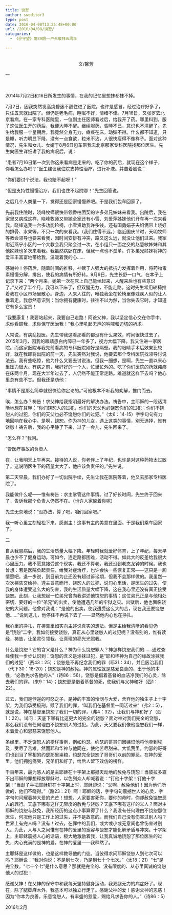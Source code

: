 ```yaml
---
title: 饶恕
author: sweditor3
type: post
date: 2016-04-08T13:25:48+00:00
url: /2016/04/08/饶恕/
categories:
  - 《＠守望》第89期——户外敬拜五周年

---
```

<p style="text-align: center;">
  <br /> 文/馨芳
</p>

一
	  
&nbsp; &nbsp;&nbsp;
	  
2014年7月2日和16日所发生的事情，在我的记忆里想抹都抹不掉。 

7月2日，因我突然发高烧昏迷不醒住进了医院。也许是感冒，经过治疗好多了，只住五天就出院了。但仍是老毛病，睡眠不好，情绪不佳。7月16日，又张罗去北京看病。在一家专科医院里，一位副主任医师看过后，给我开了药。哪里料到，服了这位医生开的药后，我便大睡不醒。继续服药，昏睡不已，意识也不清醒了。先生给我服一个星期后，我竟然全身无力，瘫痪在床，动弹不得。什么都不知道，只是睡，听力明显下降，没有一点食欲，粒米不沾，人很快瘦得不像样子。面对这种情况，先生和女儿、女婿于8月6日包车带我去北京那家专科医院找那位医生。先生向医生详细讲了我的病况后，说： 

&ldquo;患者7月16日第一次到你这来看病是走来的，吃了你的药后，就现在这个样子，你看怎么办吧？&rdquo;医生建议我住院支持性治疗，进行补液。并苦着脸说：
	  
&ldquo;你们要讨个说法，我也赔不起呀！&rdquo;
	  
&ldquo;但是支持性慢慢治疗，我们也住不起院哪！&rdquo;先生回答说。 

之后几个人商量一下，觉得还是回家慢慢养吧。于是我们包车回家了。 

先前我住院时，晓峰牧师很快带领香柏团契的许多弟兄姊妹来看我。出院后，我在家里又病成这样，晓峰牧师又带她全家还有小雪、刘爱萍姊妹他们开车再一次来看我。晓峰送我一台多功能轮椅，小雪资助我许多钱。还有国勇娟子夫妇俩带上烧好的排骨、水果等，不只一次的来看我。（我们住得不远。）临近国庆节时，天明牧师等教会领导也要来看我，因时间安排有冲突，路又这么远，就没让他们过来。我家附近燕宁小区的一个大教会我只聚会过一次，在小组只一面之交的赵慧敏姊妹和其他姊妹也多次来看我。我虽然病卧在床，但我一点也不孤单。许多弟兄姊妹将神的爱丰丰富富地带给我，温暖着我的心&hellip;&hellip; 

感谢神！停药后，随着时间的推移，神赋于人强大的抵抗力发挥着作用，将药物毒素慢慢分解，排出，使我的病情有所好转。9月9日，先生长舒一口气，在本子上记录下来：&ldquo;两个月来，她第一次在床上自己能坐起来，人醒来后也有些意识了。&rdquo;又过了半个月，我可以下床了，但双腿无力，不能走路。这时先生常用轮椅推着我在小区市场里散心。身边，人来人往的，唯独我坐在轮椅里像残疾人似的让人推着走。我忽然意识到：当你拥有健康时，往往不以为然，当你失去它时，才知道它有多么宝贵！ 

&ldquo;我要康复！我要站起来，我要自己走路！阿爸父神，我以坚定信心交在你手中，求你看顾我，求你保守医治我！&rdquo;我心里吼起无声的呐喊和迫切的祈求。 

人常说，有病乱投医。先生带我这看那看的都没有什么果效，时间很快过去了。2015年3月，因我的眼睛患白内障已一年多了，视力大幅下降。我又住进一家医院。而这家医院与我先前看病的专科医院刚好是隔壁。我的眼睛手术后效果比较好，就在我即将出院的前一天，先生突然对我说，他要去那个专科医院找领导讨说法去。我有些吃惊，他为什么又要去讨说法。但我一细想，是啊，先生一直以来心里压力很大。有病之前，我好好的一个人，忙里忙外的。吃了你们医院的药就瘫痪在床两个月，现在大半年过去了，人仍然不能正常走路。难道就这样下去吗？他心里总有些不甘。但我还是劝他： 

&ldquo;事情不是那么简单就很快给你定论的。&rdquo;可他根本不听我的劝解，推门而去。 

唉，怎么办？祷告！求父神给我指明最好的解决办法。祷告中，主耶稣的一段话清晰地想在耳畔：&ldquo;你们饶恕人的过犯，你们的天父也必饶恕你们的过犯；你们不饶恕人的过犯，你们的天父也必不饶恕你们的过犯。&rdquo;（太6：14-15）字字句句有力地回响在我心中。是啊，饶恕。作为神的儿女，遇上这类的事情，别无选择，惟有饶恕！祷告后，我的心平静了下来，过了一会儿，先生回来了。 

&ldquo;怎么样？&rdquo;我问。 

&ldquo;管医疗事故的负责人 

在，让我明天上午再来。接待的人说，你老伴上了年纪，也许是对这种药物太过敏了。这说明医生下的药量太大了，他应该负责任的。&rdquo;先生说。 

第二天早晨，我们办好了一切出院手续，先生让我在医院等着，他又去那家专科医院了。 

我能做什么呢&mdash;&mdash;惟有祷告：求主掌管这件事情。过了好长时间，先生终于回来了，告诉我那个负责人仍然不在。（也许人家躲着你呢）&nbsp;
	  
先生无奈地说：&ldquo;没办法，算了吧，咱们回家吧。&rdquo; 

我一听心里立刻轻松下来，感谢主！这事有主的美意在里面。于是我们乘车回家了。 

二 

自从我患病后，我的生活质量大幅下降。年轻时我就爱好体育，上了年纪，每天早晨也少不了健身运动。可如今，连走路都困难，活动不得。如此大的反差给我很大心里压力。我不愿意接受这个现实，我还不算老，我还没到老态龙钟的时候。我也曾想：若是医院负起责任，给我对症治疗，也许会快一些恢复正常&mdash;&mdash;这只是一厢情愿吧。退一步说，到目前为止还没有超过诉讼期，但我不会那样做的。我虽然一次次祷告交给神，遵主旨意而行，饶恕人的过犯，说句心里话，是医生的过失，使我的身体遭受这么大的伤害，我的生活质量大幅下降，这在我心里还没有真正接受饶恕。此刻，让我想起一位弟兄曾向我讲述他饶恕的事情：这位弟兄正是与他相处密切、要好的一位&ldquo;弟兄&rdquo;的出卖，使他遭遇几年的牢狱之灾。出狱后，他也面临饶恕的大问题。他曾对我说：&ldquo;是他的出卖，使我遭受这么大的苦，现在我还要饶恕他&hellip;&hellip;&rdquo;说到这儿，他停住不再说下去了&mdash;&mdash;显然他内心也在挣扎。 

我心里的挣扎，在祷告里如实向主述说真实的想法。但是主给我清晰的看见仍是&ldquo;饶恕&rdquo;二字。我如何接受饶恕，真正从心里饶恕人的过犯呢？没有别的，惟有读经，祷告，让圣灵引领我，让真理的亮光光照我。&nbsp; 

什么是饶恕？它的含义是什么？神为什么饶恕罪人？神怎样饶恕我们的&hellip;&hellip;通过查经使我一步步认识到：饶恕的含义是涂抹过犯，是&ldquo;耶和华神为自己的缘故涂抹我们的过犯&rdquo;（赛43：25）；饶恕是不再纪念我们的罪（耶31：34），并且医治我们（代下30：18-20）；饶恕是神的赦免。神的属性就是慈爱良善的，出于他的本性，&ldquo;必赦免求告他的人&rdquo;（诗86：56）。饶恕是借着基督的血洁净我们的心灵，除去我们的罪。（来9：14）；饶恕更是借着基督的死，使我们与父神和好（西1：22）。 

过去，我们是悖逆的可怒之子，是神的丰富的怜悯与大爱，舍弃他的独生子上十字架，为我们承受极刑，赎了我们的罪，&ldquo;叫我们在基督里一同活过来&rdquo;（弗2：5），就是说，神在基督里饶恕了我们一切的罪，（弗4：32），让我们与神和好了（西1：22）。试问：天底下哪有比这更大的完全的饶恕？面对神对我们完全的饶恕，那么我们没有任何理由不饶恕别人的过犯。为此，天父要我们像他饶恕我们一样，本着爱心和恩慈来饶恕他人。 

圣经里，不乏饶恕人的榜样事例，例如约瑟。约瑟的哥哥们因嫉恨他将他卖到埃及，受尽了苦难。然而耶和华神与他同在，使他苦尽甜来。大饥荒里，约瑟的哥哥们也到当了宰相的约瑟那里粜粮，约瑟完全饶恕了哥哥们以前的罪恶。在神的爱里，他们拥抱痛哭，兄弟们和好了，给后人留下效仿的榜样。 

千百年来，最为感人的是主耶稣在十字架上那撼天动地的赦免与饶恕！当彼拉多查不出耶稣的罪想释放耶稣时，以色列众人却喊着说：&ldquo;钉他十字架！钉他十字架！&rdquo;当刽子手把耶稣钉在十字架上时，耶稣却说：&ldquo;父啊，赦免他们！因为他们所做的，他们不晓得。&rdquo;（路23：21）啊！耶稣的话，字字句句震撼世人的心灵，字字句句闪耀着神大爱的光芒！想想，人家要害死你，要你的命时，你却赦免饶恕恶人的罪行。天底下哪有这样无限度的赦免与饶恕？天底下哪有这样的义人？面对主耶稣的饶恕与赦免，我所经历的这点小事算得了什么？我没有任何理由不饶恕那位医生，何况他只是工作上的过失，并不是故意的。而我们自己没有伤害过别人吗？世界上有完人吗？没有！过去，在罪中的我们，或大或小或无意间也曾伤害过别人。为此，人与人之间惟有在神的爱里的宽容与饶恕才能化解矛盾与冲突。十字架上，主耶稣震撼人心的话语，极大地激励着我，让我真诚地饶恕了那位医生的过失，内心充满的是神的爱。在神的爱里&mdash;&mdash;我释然了。 

主耶稣是这样做的，也是这样教导他的门徒。当彼得求问耶稣饶恕人到七次可以吗？耶稣说：&ldquo;我对你说：不是到七次，乃是到七十个七次。&rdquo;（太18：21）&ldquo;七&rdquo;是完全数。&ldquo;七十个七&rdquo;是什么意思？那就是完全的、没有限度的、从心里真诚的饶恕他人的过犯！ 

感谢父神！在父神的保守中和我每天坚持健身运动，我双腿无力的病症好了。现在，除了腿脚麻木外，我基本可以独立行走了。感谢父神的爱！感谢父神的恩慈！因为&ldquo;你本为良善，乐意饶恕人，有丰盛的慈爱，赐给凡求告你的人。&rdquo;（诗86：5） 

2016年2月